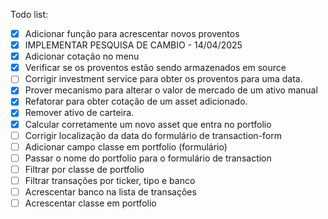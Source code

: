 Todo list:
 - [x] Adicionar função para acrescentar novos proventos
 - [x] IMPLEMENTAR PESQUISA DE CAMBIO - 14/04/2025
 - [x] Adicionar cotação no menu
 - [x] Verificar se os proventos estão sendo armazenados em source
 - [ ] Corrigir investment service para obter os proventos para uma data.
 - [x] Prover mecanismo para alterar o valor de mercado de um ativo manual
 - [x] Refatorar para obter cotação de um asset adicionado.
 - [x] Remover ativo de carteira.
 - [x] Calcular corretamente um novo asset que entra no portfolio
 - [ ] Corrigir localização da data do formulário de transaction-form
 - [ ] Adicionar campo classe em portfolio (formulário)
 - [ ] Passar o nome do portfolio para o formulário de transaction
 - [ ] Filtrar por classe de portfolio
 - [ ] Filtrar transações por ticker, tipo e banco
 - [ ] Acrescentar banco na lista de transações
 - [ ] Acrescentar classe em portfolio